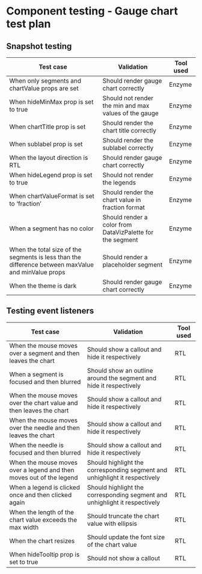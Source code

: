 # Component testing - Gauge chart test plan

## Snapshot testing

| Test case                                                                                           | Validation                                                | Tool used |
| --------------------------------------------------------------------------------------------------- | --------------------------------------------------------- | --------- |
| When only segments and chartValue props are set                                                     | Should render gauge chart correctly                       | Enzyme    |
| When hideMinMax prop is set to true                                                                 | Should not render the min and max values of the gauge     | Enzyme    |
| When chartTitle prop is set                                                                         | Should render the chart title correctly                   | Enzyme    |
| When sublabel prop is set                                                                           | Should render the sublabel correctly                      | Enzyme    |
| When the layout direction is RTL                                                                    | Should render gauge chart correctly                       | Enzyme    |
| When hideLegend prop is set to true                                                                 | Should not render the legends                             | Enzyme    |
| When chartValueFormat is set to ‘fraction’                                                          | Should render the chart value in fraction format          | Enzyme    |
| When a segment has no color                                                                         | Should render a color from DataVizPalette for the segment | Enzyme    |
| When the total size of the segments is less than the difference between maxValue and minValue props | Should render a placeholder segment                       | Enzyme    |
| When the theme is dark                                                                              | Should render gauge chart correctly                       | Enzyme    |

## Testing event listeners

| Test case                                                           | Validation                                                                 | Tool used |
| ------------------------------------------------------------------- | -------------------------------------------------------------------------- | --------- |
| When the mouse moves over a segment and then leaves the chart       | Should show a callout and hide it respectively                             | RTL       |
| When a segment is focused and then blurred                          | Should show an outline around the segment and hide it respectively         | RTL       |
| When the mouse moves over the chart value and then leaves the chart | Should show a callout and hide it respectively                             | RTL       |
| When the mouse moves over the needle and then leaves the chart      | Should show a callout and hide it respectively                             | RTL       |
| When the needle is focused and then blurred                         | Should show a callout and hide it respectively                             | RTL       |
| When the mouse moves over a legend and then moves out of the legend | Should highlight the corresponding segment and unhighlight it respectively | RTL       |
| When a legend is clicked once and then clicked again                | Should highlight the corresponding segment and unhighlight it respectively | RTL       |
| When the length of the chart value exceeds the max width            | Should truncate the chart value with ellipsis                              | RTL       |
| When the chart resizes                                              | Should update the font size of the chart value                             | RTL       |
| When hideTooltip prop is set to true                                | Should not show a callout                                                  | RTL       |

